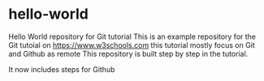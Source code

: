 # hello-world
Hello World repository for Git tutorial
This is an example repository for the Git tutoial on https://www.w3schools.com
this tutorial mostly focus on Git and Github as remote 
This repository is built step by step in the tutorial.

It now includes steps for Github
